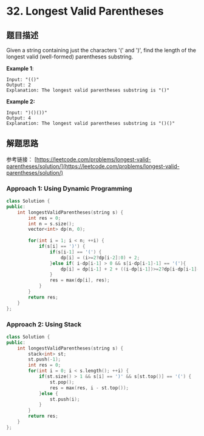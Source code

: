 # 32. Longest Valid Parentheses

## 题目描述

Given a string containing just the characters '(' and ')', find the length of the longest valid (well-formed) parentheses substring.

**Example 1**:

```
Input: "(()"
Output: 2
Explanation: The longest valid parentheses substring is "()"
```

**Example 2:**

```
Input: ")()())"
Output: 4
Explanation: The longest valid parentheses substring is "()()"
```

## 解题思路

参考链接： [https://leetcode.com/problems/longest-valid-parentheses/solution/](https://leetcode.com/problems/longest-valid-parentheses/solution/)

### Approach 1: Using Dynamic Programming

```cpp
class Solution {
public:
    int longestValidParentheses(string s) {
        int res = 0;
        int n = s.size();
        vector<int> dp(n, 0);
        
        for(int i = 1; i < n; ++i) {
            if(s[i] == ')') {
                if(s[i-1] == '(') {
                    dp[i] = (i>=2?dp[i-2]:0) + 2;
                }else if( i-dp[i-1] > 0 && s[i-dp[i-1]-1] == '('){
                    dp[i] = dp[i-1] + 2 + ((i-dp[i-1])>=2?dp[i-dp[i-1]-2]:0);
                }
                res = max(dp[i], res);
            }
        }
        return res;
    }
};
```


### Approach 2: Using Stack

```cpp
class Solution {
public:
    int longestValidParentheses(string s) {
        stack<int> st;
        st.push(-1);
        int res = 0;
        for(int i = 0; i < s.length(); ++i) {
            if(st.size() > 1 && s[i] == ')' && s[st.top()] == '(') {
                st.pop();
                res = max(res, i - st.top());
            }else {
                st.push(i);
            }
        } 
        return res;
    }
};
```